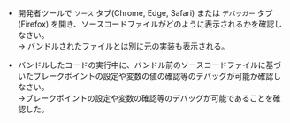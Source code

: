 - 開発者ツールで `ソース` タブ(Chrome, Edge, Safari) または `デバッガー` タブ(Firefox) を開き、ソースコードファイルがどのように表示されるかを確認しなさい。  
  → バンドルされたファイルとは別に元の実装も表示される。

- バンドルしたコードの実行中に、バンドル前のソースコードファイルに基づいたブレークポイントの設定や変数の値の確認等のデバッグが可能か確認しなさい。  
  →ブレークポイントの設定や変数の確認等のデバッグが可能であることを確認した。
